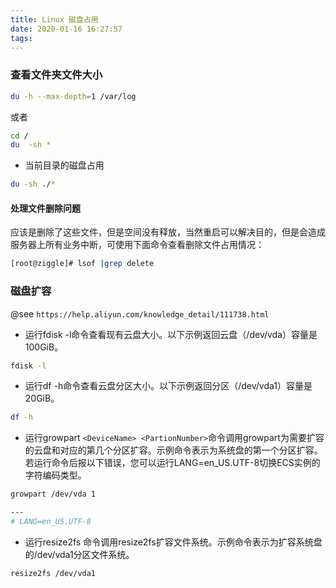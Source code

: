 ```yaml
---
title: Linux 磁盘占用
date: 2020-01-16 16:27:57
tags:
---
```



### 查看文件夹文件大小

```bash
du -h --max-depth=1 /var/log
```

或者

```bash
cd /
du  -sh *
```

- 当前目录的磁盘占用

```bash
du -sh ./*
```

#### 处理文件删除问题

应该是删除了这些文件，但是空间没有释放，当然重启可以解决目的，但是会造成服务器上所有业务中断，可使用下面命令查看删除文件占用情况：

```bash
[root@ziggle]# lsof |grep delete
```

### 磁盘扩容

 @see `https://help.aliyun.com/knowledge_detail/111738.html`

- 运行fdisk -l命令查看现有云盘大小。以下示例返回云盘（/dev/vda）容量是100GiB。

```bash
fdisk -l
```

- 运行df -h命令查看云盘分区大小。以下示例返回分区（/dev/vda1）容量是20GiB。

```bash
df -h
```

- 运行growpart `<DeviceName> <PartionNumber>`命令调用growpart为需要扩容的云盘和对应的第几个分区扩容。示例命令表示为系统盘的第一个分区扩容。 若运行命令后报以下错误，您可以运行LANG=en_US.UTF-8切换ECS实例的字符编码类型。

```bash
growpart /dev/vda 1

---
# LANG=en_US.UTF-8
```

- 运行resize2fs <PartitionName>命令调用resize2fs扩容文件系统。示例命令表示为扩容系统盘的/dev/vda1分区文件系统。

```bash
resize2fs /dev/vda1
```
